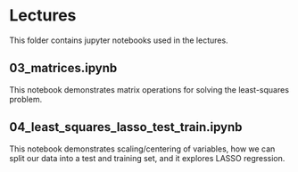 # Lectures

This folder contains jupyter notebooks used in the lectures.

## 03_matrices.ipynb

This notebook demonstrates matrix operations for solving the
least-squares problem.

## 04_least_squares_lasso_test_train.ipynb

This notebook demonstrates scaling/centering of variables, how we
can split our data into a test and training set, and it explores LASSO regression.
